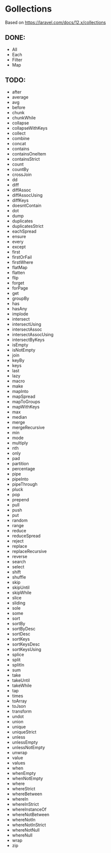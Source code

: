 # Gollections

Based on https://laravel.com/docs/12.x/collections

## DONE:

- All
- Each
- Filter
- Map

## TODO:

- after
- average
- avg
- before
- chunk
- chunkWhile
- collapse
- collapseWithKeys
- collect
- combine
- concat
- contains
- containsOneItem
- containsStrict
- count
- countBy
- crossJoin
- dd
- diff
- diffAssoc
- diffAssocUsing
- diffKeys
- doesntContain
- dot
- dump
- duplicates
- duplicatesStrict
- eachSpread
- ensure
- every
- except
- first
- firstOrFail
- firstWhere
- flatMap
- flatten
- flip
- forget
- forPage
- get
- groupBy
- has
- hasAny
- implode
- intersect
- intersectUsing
- intersectAssoc
- intersectAssocUsing
- intersectByKeys
- isEmpty
- isNotEmpty
- join
- keyBy
- keys
- last
- lazy
- macro
- make
- mapInto
- mapSpread
- mapToGroups
- mapWithKeys
- max
- median
- merge
- mergeRecursive
- min
- mode
- multiply
- nth
- only
- pad
- partition
- percentage
- pipe
- pipeInto
- pipeThrough
- pluck
- pop
- prepend
- pull
- push
- put
- random
- range
- reduce
- reduceSpread
- reject
- replace
- replaceRecursive
- reverse
- search
- select
- shift
- shuffle
- skip
- skipUntil
- skipWhile
- slice
- sliding
- sole
- some
- sort
- sortBy
- sortByDesc
- sortDesc
- sortKeys
- sortKeysDesc
- sortKeysUsing
- splice
- split
- splitIn
- sum
- take
- takeUntil
- takeWhile
- tap
- times
- toArray
- toJson
- transform
- undot
- union
- unique
- uniqueStrict
- unless
- unlessEmpty
- unlessNotEmpty
- unwrap
- value
- values
- when
- whenEmpty
- whenNotEmpty
- where
- whereStrict
- whereBetween
- whereIn
- whereInStrict
- whereInstanceOf
- whereNotBetween
- whereNotIn
- whereNotInStrict
- whereNotNull
- whereNull
- wrap
- zip
